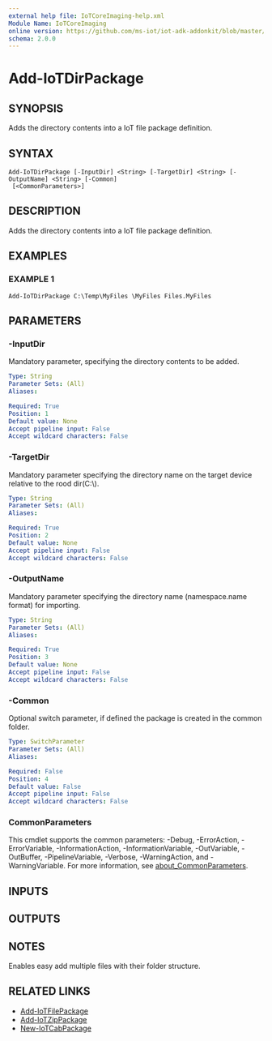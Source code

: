 ```yaml
---
external help file: IoTCoreImaging-help.xml
Module Name: IoTCoreImaging
online version: https://github.com/ms-iot/iot-adk-addonkit/blob/master/Tools/IoTCoreImaging/Docs/Add-IoTDirPackage.md
schema: 2.0.0
---
```


# Add-IoTDirPackage

## SYNOPSIS
Adds the directory contents into a IoT file package definition.

## SYNTAX

```
Add-IoTDirPackage [-InputDir] <String> [-TargetDir] <String> [-OutputName] <String> [-Common]
 [<CommonParameters>]
```

## DESCRIPTION
Adds the directory contents  into a IoT file package definition.

## EXAMPLES

### EXAMPLE 1
```
Add-IoTDirPackage C:\Temp\MyFiles \MyFiles Files.MyFiles
```

## PARAMETERS

### -InputDir
Mandatory parameter, specifying the directory contents to be added.

```yaml
Type: String
Parameter Sets: (All)
Aliases:

Required: True
Position: 1
Default value: None
Accept pipeline input: False
Accept wildcard characters: False
```

### -TargetDir
Mandatory parameter specifying the directory name on the target device relative to the rood dir(C:\\).

```yaml
Type: String
Parameter Sets: (All)
Aliases:

Required: True
Position: 2
Default value: None
Accept pipeline input: False
Accept wildcard characters: False
```

### -OutputName
Mandatory parameter specifying the directory name (namespace.name format) for importing.

```yaml
Type: String
Parameter Sets: (All)
Aliases:

Required: True
Position: 3
Default value: None
Accept pipeline input: False
Accept wildcard characters: False
```

### -Common
Optional switch parameter, if defined the package is created in the common folder.

```yaml
Type: SwitchParameter
Parameter Sets: (All)
Aliases:

Required: False
Position: 4
Default value: False
Accept pipeline input: False
Accept wildcard characters: False
```

### CommonParameters
This cmdlet supports the common parameters: -Debug, -ErrorAction, -ErrorVariable, -InformationAction, -InformationVariable, -OutVariable, -OutBuffer, -PipelineVariable, -Verbose, -WarningAction, and -WarningVariable. For more information, see [about_CommonParameters](http://go.microsoft.com/fwlink/?LinkID=113216).

## INPUTS

## OUTPUTS

## NOTES
Enables easy add multiple files with their folder structure.

## RELATED LINKS

* [Add-IoTFilePackage](Add-IoTFilePackage.md)
* [Add-IoTZipPackage](Add-IoTZipPackage.md)
* [New-IoTCabPackage](New-IoTCabPackage.md)